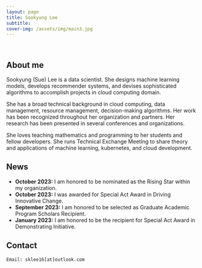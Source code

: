 ```yaml
---
layout: page
title: Sookyung Lee
subtitle: 
cover-img: /assets/img/main3.jpg
---
```


<br/>

## About me


Sookyung (Sue) Lee is a data scientist. She designs machine learning models, develops recommender systems, and devises sophisticated algorithms to accomplish projects in cloud computing domain. 

She has a broad technical background in cloud computing, data management, resource management, decision-making algorithms. Her work has been recognized throughout her organization and partners. Her research has been presented in several conferences and organizations. 

She loves teaching mathematics and programming to her students and fellow developers. She runs Technical Exchange Meeting to share theory and applications of machine learning, kubernetes, and cloud development. 


## News
* **October 2023:** I am honored to be nominated as the Rising Star within my organization.
* **October 2023:** I was awarded for Special Act Award in Driving Innovative Change.
* **September 2023:** I am honored to be selected as Graduate Academic Program Scholars Recipient.
* **January 2023:** I am honored to be the recipient for Special Act Award in Demonstrating Initiative.




## Contact

```
Email: sklee16[at]outlook.com
```
